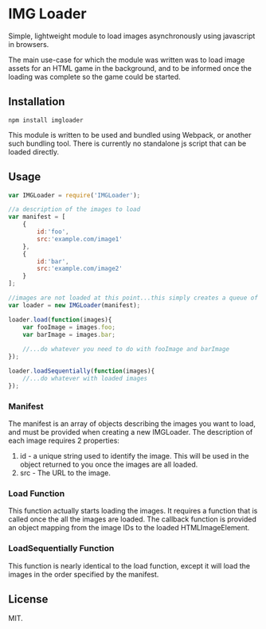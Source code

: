 # IMG Loader

Simple, lightweight module to load images asynchronously using javascript in browsers.

The main use-case for which the module was written was to load image assets for an HTML game in the
background, and to be informed once the loading was complete so the game could be started.

## Installation

    npm install imgloader
    
This module is written to be used and bundled using Webpack, or another such bundling tool. There is
currently no standalone js script that can be loaded directly.

## Usage

```javascript
var IMGLoader = require('IMGLoader');

//a description of the images to load
var manifest = [
    {
        id:'foo',
        src:'example.com/image1'
    },
    {
        id:'bar',
        src:'example.com/image2'
    }
];

//images are not loaded at this point...this simply creates a queue of images
var loader = new IMGLoader(manifest);

loader.load(function(images){
    var fooImage = images.foo;
    var barImage = images.bar;
    
    //...do whatever you need to do with fooImage and barImage
});

loader.loadSequentially(function(images){
    //...do whatever with loaded images
});
```

### Manifest

The manifest is an array of objects describing the images you want to load, and must be provided
when creating a new IMGLoader. The description of each image requires 2 properties:

1. id - a unique string used to identify the image. This will be used in the object returned
to you once the images are all loaded.
2. src - The URL to the image.

### Load Function

This function actually starts loading the images. It requires a function that is called
once the all the images are loaded. The callback function is provided an object mapping from
the image IDs to the loaded HTMLImageElement.

### LoadSequentially Function

This function is nearly identical to the load function, except it will load the images
in the order specified by the manifest.

## License

MIT.